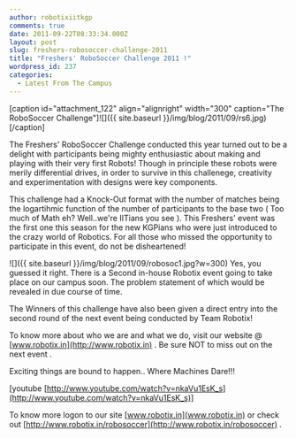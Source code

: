 ```yaml
---
author: robotixiitkgp
comments: true
date: 2011-09-22T08:33:34.000Z
layout: post
slug: freshers-robosoccer-challenge-2011
title: "Freshers' RoboSoccer Challenge 2011 !"
wordpress_id: 237
categories:
  - Latest From The Campus
---
```


[caption id="attachment_122" align="alignright" width="300" caption="The RoboSoccer Challenge"]![]({{ site.baseurl }}/img/blog/2011/09/rs6.jpg)[/caption]

The Freshers' RoboSoccer Challenge conducted this year turned out  to be a delight with participants being mighty enthusiastic about making  and playing with their very first Robots! Though in principle these robots were merily differential drives, in order to survive in this challenege, creativity and experimentation with designs were key components.

This challenge had a Knock-Out format with the number of matches being the logartihmic function of the number of participants to the base two ( Too much of Math eh? Well..we're IITians you see ). This Freshers' event was the first one this season for the new KGPians who were just introduced to the crazy world of Robotics.  For all those who missed the opportunity to participate in this event, do not be disheartened!

![]({{ site.baseurl }}/img/blog/2011/09/robosoc1.jpg?w=300) Yes, you  guessed it right. There is a  Second in-house Robotix event going to take place on our campus soon. The problem statement of which would be revealed in due course of time.

The Winners of this challenge have also been given a direct entry into the second round of the next event being conducted by Team Robotix!

To know more about who we are and what we do, visit our website @ [www.robotix.in](http://www.robotix.in) . Be sure NOT to miss out on the next event .

Exciting things are bound to happen..  Where Machines  Dare!!!

[youtube [http://www.youtube.com/watch?v=nkaVu1EsK_s](http://www.youtube.com/watch?v=nkaVu1EsK_s)]

To know more logon to our site [www.robotix.in](www.robotix.in) or check out [http://www.robotix.in/robosoccer](http://www.robotix.in/robosoccer) .
